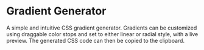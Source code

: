 # Gradient Generator

A simple and intuitive CSS gradient generator. Gradients can be customized using draggable color stops and set to either linear or radial style, with a live preview. The generated CSS code can then be copied to the clipboard.
